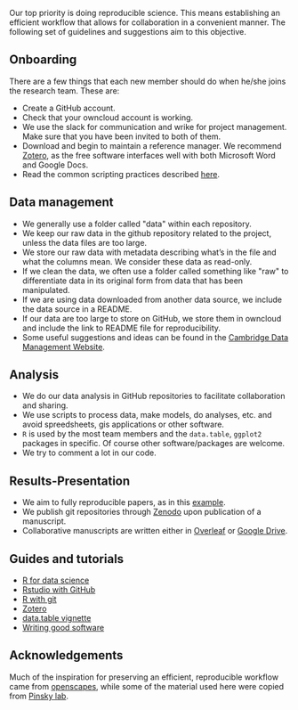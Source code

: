 Our top priority is doing reproducible science. This means establishing an efficient workflow that allows for collaboration in a convenient manner. The following set of guidelines and suggestions aim to this objective.

## Onboarding

There are a few things that each new member should do when he/she joins the research team. These are:

* Create a GitHub account.
* Check that your owncloud account is working.
* We use the slack for communication and wrike for project management. Make sure that you have been invited to both of them. 
* Download and begin to maintain a reference manager. We recommend [Zotero](https://www.zotero.org/), as the free software interfaces well with both Microsoft Word and Google Docs. 
* Read the common scripting practices described [here](https://github.com/KVHEM/how_we_work/blob/master/CONTRIBUTING.md).

## Data management

* We generally use a folder called "data" within each repository.
* We keep our raw data in the github repository related to the project, unless the data files are too large.
* We store our raw data with metadata describing what’s in the file and what the columns mean. We consider these data as read-only.
* If we clean the data, we often use a folder called something like "raw" to differentiate data in its original form from data that has been manipulated.
* If we are using data downloaded from another data source, we include the data source in a README.
* If our data are too large to store on GitHub, we store them in owncloud and include the link to README file for reproducibility.
* Some useful suggestions and ideas can be found in the [Cambridge Data Management Website](https://www.data.cam.ac.uk/data-management-guide/organising-your-data).

## Analysis

* We do our data analysis in GitHub repositories to facilitate collaboration and sharing.
* We use scripts to process data, make models, do analyses, etc. and avoid spreedsheets, gis applications or other software.
* `R` is used by the most team members and the `data.table`, `ggplot2` packages in specific. Of course other software/packages are welcome. 
* We try to comment a lot in our code.

## Results-Presentation

* We aim to fully reproducible papers, as in this [example](https://github.com/CenterForOpenScience/rpp/blob/master/README.md). 
* We publish git repositories through [Zenodo](https://zenodo.org/) upon publication of a manuscript.
* Collaborative manuscripts are written either in [Overleaf](https://www.overleaf.com/) or [Google Drive](https://www.google.com/drive/).

## Guides and tutorials

* [R for data science](https://r4ds.had.co.nz/)
* [Rstudio with GitHub](https://www.rstudio.com/resources/webinars/rstudio-essentials-webinar-series-managing-part-2/)
* [R with git](https://happygitwithr.com/index.html)
* [Zotero](https://www.youtube.com/watch?v=q6-YOPS1xY4)
* [data.table vignette](https://cran.r-project.org/web/packages/data.table/vignettes/datatable-intro.html)
* [Writing good software](https://swcarpentry.github.io/r-novice-gapminder/16-wrap-up/index.html)

## Acknowledgements

Much of the inspiration for preserving an efficient, reproducible workflow came from [openscapes](https://www.openscapes.org/about/), while some of the material used here were copied from [Pinsky lab](https://github.com/pinskylab).
